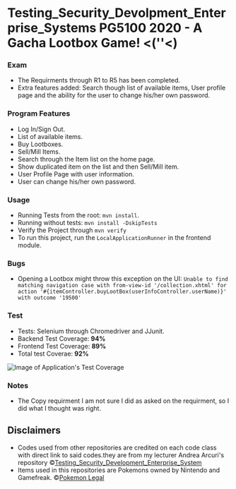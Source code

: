 # Testing_Security_Devolpment_Enterprise_Systems PG5100 2020 - A Gacha Lootbox Game! <(''<)

### Exam

* The Requirments through R1 to R5 has been completed.
* Extra features added: Search though list of available items, User profile page and the ability for the user to change his/her own password. 

### Program Features

* Log In/Sign Out.
* List of available items. 
* Buy Lootboxes.
* Sell/Mill Items.
* Search through the Item list on the home page.
* Show duplicated item on the list and then Sell/Mill item.
* User Profile Page with user information.
* User can change his/her own password. 

### Usage

 * Running Tests from the root: ``mvn install``.
 * Running without tests: ``mvn install -DskipTests``
 * Verify the Project through ``mvn verify``
 * To run this project, run the ``LocalApplicationRunner`` in the frontend module.

### Bugs

* Opening a Lootbox might throw this exception on the UI: 
``Unable to find matching navigation case with from-view-id '/collection.xhtml' for action '#{itemController.buyLootBox(userInfoController.userName)}' with outcome '19500'``

### Test

* Tests: Selenium through Chromedriver and JJunit. 
* Backend Test Coverage: __94%__
* Frontend Test Coverage: __89%__
* Total test Coverae: __92%__

![Image of Application's Test Coverage](https://i.imgur.com/v2GdAoJ.png)

### Notes

* The Copy requirment I am not sure I did as asked on the requirment, so I did what I thought was right.

## Disclaimers 

* Codes used from other repositories are credited on each code class with direct link to said codes.they are from my lecturer Andrea Arcuri's repository 
©[Testing_Security_Development_Enterprise_System](https://github.com/arcuri82/testing_security_development_enterprise_systems/blob/master/intro/exercise-solutions/quiz-game/part-11/report/pom.xml)
* Items used in this repositories are Pokemons owned by Nintendo and Gamefreak. ©[Pokemon Legal](https://www.pokemon.com/us/legal/)
